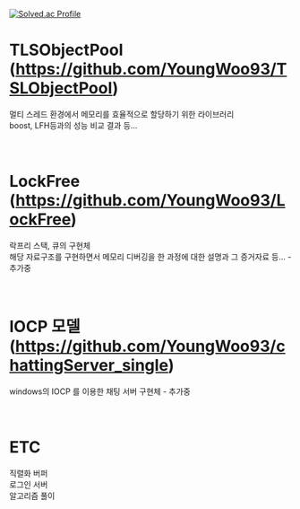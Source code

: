 [![Solved.ac Profile](http://mazassumnida.wtf/api/v2/generate_badge?boj=rmstjd23)](https://solved.ac/rmstjd23/)


# TLSObjectPool (https://github.com/YoungWoo93/TSLObjectPool)
멀티 스레드 환경에서 메모리를 효율적으로 할당하기 위한 라이브러리 <br>
boost, LFH등과의 성능 비교 결과 등... <br>
<br>
<br>
# LockFree (https://github.com/YoungWoo93/LockFree)
락프리 스택, 큐의 구현체 <br>
해당 자료구조를 구현하면서 메모리 디버깅을 한 과정에 대한 설명과 그 증거자료 등... - 추가중 <br>
<br>
<br>
# IOCP 모델 (https://github.com/YoungWoo93/chattingServer_single)
windows의 IOCP 를 이용한 채팅 서버 구현체 - 추가중 <br>
<br>
<br>
# ETC
직렬화 버퍼 <br>
로그인 서버 <br>
알고리즘 풀이 <br>
